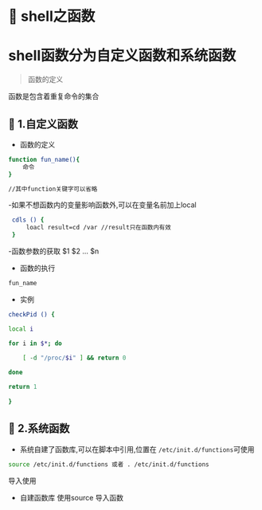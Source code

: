 # :green_book: shell之函数

# shell函数分为自定义函数和系统函数
> 函数的定义

函数是包含着重复命令的集合
## :paperclip: 1.自定义函数
- 函数的定义
```sh
function fun_name(){
    命令
}

//其中function关键字可以省略

```
-如果不想函数内的变量影响函数外,可以在变量名前加上local
```sh
 cdls () {
     loacl result=cd /var //result只在函数内有效
 }
```
-函数参数的获取 $1 $2 ... $n
- 函数的执行
```sh
fun_name
```
- 实例
```sh
checkPid () {

local i

for i in $*; do

    [ -d "/proc/$i" ] && return 0
    
done

return 1
    
}
```
## :paperclip: 2.系统函数
- 系统自建了函数库,可以在脚本中引用,位置在 `/etc/init.d/functions`可使用 
```sh
source /etc/init.d/functions 或者 . /etc/init.d/functions
```
导入使用
- 自建函数库 使用source 导入函数